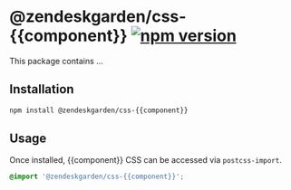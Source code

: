 # @zendeskgarden/css-{{component}} [![npm version](https://img.shields.io/npm/v/@zendeskgarden/css-{{component}}.svg?style=flat-square)](https://www.npmjs.com/package/@zendeskgarden/css-{{component}})


This package contains ...

## Installation

```sh
npm install @zendeskgarden/css-{{component}}
```

## Usage

Once installed, {{component}} CSS can be accessed via `postcss-import`.

```css
@import '@zendeskgarden/css-{{component}}';
```

<!--
  TODO:

  * [ ] Add {{component}} to root README table.
  * [ ] Add {{component}} to demo `index.html`.
  * [ ] Delete this comment block.
-->

